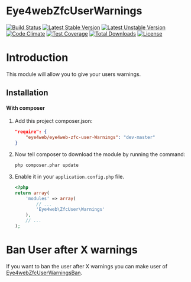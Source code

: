 Eye4webZfcUserWarnings
==========
[![Build Status](https://travis-ci.org/Eye4web/Eye4webZfcUserWarnings.svg?branch=master)](https://travis-ci.org/Eye4web/Eye4webZfcUserWarnings)
[![Latest Stable Version](https://poser.pugx.org/eye4web/eye4web-zfc-user-Warnings/v/stable.svg)](https://packagist.org/packages/eye4web/eye4web-zfc-user-warnings)
[![Latest Unstable Version](https://poser.pugx.org/eye4web/eye4web-zfc-user-Warnings/v/unstable.svg)](https://packagist.org/packages/eye4web/eye4web-zfc-user-warnings)
[![Code Climate](https://codeclimate.com/github/Eye4web/Eye4webZfcUserWarnings/badges/gpa.svg)](https://codeclimate.com/github/Eye4web/Eye4webZfcUserWarnings)
[![Test Coverage](https://codeclimate.com/github/Eye4web/Eye4webZfcUserWarnings/badges/coverage.svg)](https://codeclimate.com/github/Eye4web/Eye4webZfcUserWarnings)
[![Total Downloads](https://poser.pugx.org/eye4web/eye4web-zfc-user-Warnings/downloads.svg)](https://packagist.org/packages/eye4web/eye4web-zfc-user-warnings)
[![License](https://poser.pugx.org/eye4web/eye4web-zfc-user-Warnings/license.svg)](https://packagist.org/packages/eye4web/eye4web-zfc-user-warnings)

Introduction
==========
This module will allow you to give your users warnings.

Installation
------------
#### With composer

1. Add this project composer.json:

    ```json
    "require": {
        "eye4web/eye4web-zfc-user-Warnings": "dev-master"
    }
    ```

2. Now tell composer to download the module by running the command:

    ```bash
    php composer.phar update
    ```

3. Enable it in your `application.config.php` file.

    ```php
    <?php
    return array(
        'modules' => array(
            // ...
            'Eye4web\ZfcUser\Warnings'
        ),
        // ...
    );
    ```

Ban User after X warnings
==============
If you want to ban the user after X warnings you can make user of [Eye4webZfcUserWarningsBan](https://github.com/Eye4web/Eye4webZfcUserWarningsBan).
